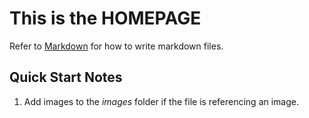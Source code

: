 # This is the **HOMEPAGE**
Refer to [Markdown](http://daringfireball.net/projects/markdown/) for how to write markdown files.
## Quick Start Notes
 1. Add images to the *images* folder if the file is referencing an image.
